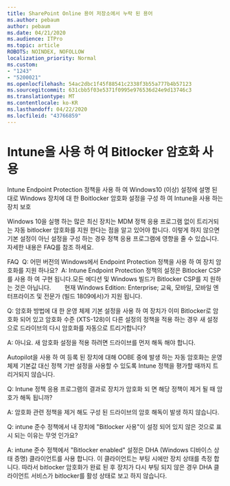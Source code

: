 ```yaml
---
title: SharePoint Online 용어 저장소에서 누락 된 용어
ms.author: pebaum
author: pebaum
ms.date: 04/21/2020
ms.audience: ITPro
ms.topic: article
ROBOTS: NOINDEX, NOFOLLOW
localization_priority: Normal
ms.custom:
- "1243"
- "5200021"
ms.openlocfilehash: 54ac2dbc1f45f88541c2338f3b55a777b4b57123
ms.sourcegitcommit: 631cbb5f03e5371f0995e976536d24e9d13746c3
ms.translationtype: MT
ms.contentlocale: ko-KR
ms.lasthandoff: 04/22/2020
ms.locfileid: "43766859"
---
```

# <a name="enabling-bitlocker-encryption-with-intune"></a>Intune을 사용 하 여 Bitlocker 암호화 사용

Intune Endpoint Protection 정책을 사용 하 여 Windows10 (이상) 설정에 설명 된 대로 Windows 장치에 대 한 Boitlocker 암호화 설정을 구성 하 여 Intune을 사용 하는 장치 보호

Windows 10을 실행 하는 많은 최신 장치는 MDM 정책 응용 프로그램 없이 트리거되는 자동 bitlocker 암호화를 지원 한다는 점을 알고 있어야 합니다. 이렇게 하지 않으면 기본 설정이 아닌 설정을 구성 하는 경우 정책 응용 프로그램에 영향을 줄 수 있습니다. 자세한 내용은 FAQ를 참조 하세요.


FAQ  Q: 어떤 버전의 Windows에서 Endpoint Protection 정책을 사용 하 여 장치 암호화를 지원 하나요?
 A: Intune Endpoint Protection 정책의 설정은 Bitlocker CSP를 사용 하 여 구현 됩니다.모든 에디션 및 Windows 빌드가 Bitlocker CSP를 지 원하는 것은 아닙니다. 
      현재 Windows Edition: Enterprise; 교육, 모바일, 모바일 엔터프라이즈 및 전문가 (빌드 1809에서)가 지원 됩니다.




Q: 암호화 방법에 대 한 운영 체제 기본 설정을 사용 하 여 장치가 이미 Bitlocker로 암호화 되어 있고 암호화 수준 (XTS-128)이 다른 설정의 정책을 적용 하는 경우 새 설정으로 드라이브의 다시 암호화를 자동으로 트리거합니다?

A: 아니요. 새 암호화 설정을 적용 하려면 드라이브를 먼저 해독 해야 합니다.

Autopilot을 사용 하 여 등록 된 장치에 대해 OOBE 중에 발생 하는 자동 암호화는 운영 체제 기본값 대신 정책 기반 설정을 사용할 수 있도록 Intune 정책을 평가할 때까지 트리거되지 않습니다.




Q: Intune 정책 응용 프로그램의 결과로 장치가 암호화 되 면 해당 정책이 제거 될 때 암호가 해독 됩니까?

A: 암호화 관련 정책을 제거 해도 구성 된 드라이브의 암호 해독이 발생 하지 않습니다.




Q: intune 준수 정책에서 내 장치에 "Bitlocker 사용"이 설정 되어 있지 않은 것으로 표시 되는 이유는 무엇 인가요?

A: intune 준수 정책에서 "Bitlocker enabled" 설정은 DHA (Windows 디바이스 상태 증명) 클라이언트를 사용 합니다. 이 클라이언트는 부팅 시에만 장치 상태를 측정 합니다. 따라서 bitlocker 암호화가 완료 된 후 장치가 다시 부팅 되지 않은 경우 DHA 클라이언트 서비스가 bitlocker를 활성 상태로 보고 하지 않습니다.